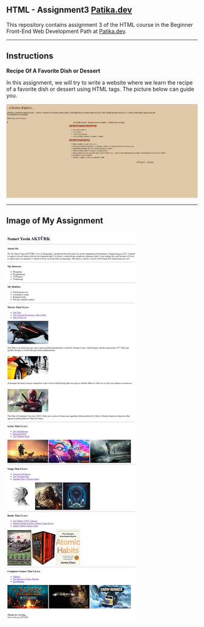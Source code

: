## HTML - Assignment3 [Patika.dev](https://www.patika.dev/tr) 

This repository contains assignment 3 of the HTML course in the Beginner Front-End Web Development Path at [Patika.dev](https://www.patika.dev/tr).

---

## Instructions

**Recipe Of A Favorite Dish or Dessert**

In this assignment, we will try to write a website where we learn the recipe of a favorite dish or dessert using HTML tags. The picture below can guide you.

![Sample Of Assignment](https://raw.githubusercontent.com/Kodluyoruz/taskforce/main/html/html-odev3/figures/%C3%A7ikolatak%C3%BCpleri.PNG)

---

## Image of My Assignment

![Continuing My Page](https://github.com/akturksametyasin/Patika.dev-HTML/blob/main/assignment2/image/continuingmypage.png)